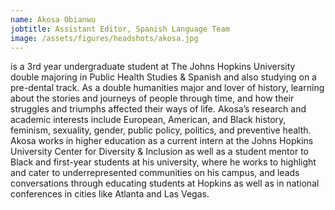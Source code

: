 ```yaml
---
name: Akosa Obianwu
jobtitle: Assistant Editor, Spanish Language Team
image: /assets/figures/headshots/akosa.jpg
---
```

is a 3rd year undergraduate student at The Johns Hopkins University double majoring in Public Health Studies & Spanish and also studying on a pre-dental track. As a double humanities major and lover of history, learning about the stories and journeys of people through time, and how their struggles and triumphs affected their ways of life. Akosa’s research and academic interests include European, American, and Black history, feminism, sexuality, gender, public policy, politics, and preventive health. Akosa works in higher education as a current intern at the Johns Hopkins University Center for Diversity & Inclusion as well as a student mentor to Black and first-year students at his university, where he works to highlight and cater to underrepresented communities on his campus, and leads conversations through educating students at Hopkins as well as in national conferences in cities like Atlanta and Las Vegas.